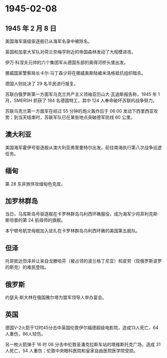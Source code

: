 # 1945-02-08

## 1945 年 2 月 8 日

美国海军唐级驱逐舰已从海军名录中被除名。

英国和加拿大军队对荷兰奈梅亨附近的帝国森林发动了大规模进攻。

伊万·科涅夫元帅的六个集团军从德国东部的奥得河桥头堡出发。

挪威国家警察局长卡尔·马丁森少将在挪威奥斯陆被米洛格抵抗组织暗杀。

德国人则处决了 29 名平民进行报复。

苏联白俄罗斯第一方面军乌克兰共产主义领袖亚历山大·瓦迪斯报告称，1945 年 1
月，SMERSH 抓获了 184 名德国特工，其中 124 人奉命破坏苏联的战争努力。

苏联乌克兰第一方面军在经过 55 分钟的炮火轰炸后于 06:00
发动下西里西亚攻势；到当天结束时，苏联军队已在某些地点突破德军防线 60
公里。

## 澳大利亚

美国海军霍伊号驱逐舰从澳大利亚弗里曼特尔出发，前往南海执行第八次战争巡逻任务。

## 缅甸

第 28 东非旅佯攻缅甸色克皮。

## 加罗林群岛

当日，马库斯岛号驱逐舰在卡罗林群岛乌利西环礁服役，成为海军少将菲利克斯·斯坦普的第
24 航母师的旗舰。

本宁顿号航空母舰加入驻扎在卡罗林群岛乌利西环礁的美国第五舰队。

## 但泽

托哥抵达但泽并让来自戈滕哈芬（被占领的波兰格丁尼亚）和皮劳（现俄罗斯波罗的斯克）的难民登陆。

## 俄罗斯

约瑟夫·斯大林在俄国雅尔塔为盟军领导人举办宴会。

## 英国

德国V-2火箭于12时45分击中英国伦敦伊尔福德超级电影院，造成13人死亡，64人重伤，86人轻伤。

另一枚火箭弹于 16 时 08 分击中伦敦圣潘克拉斯车站的塔维斯托克广场，造成
31 人死亡，54 人重伤；伦敦中央眼科医院和皇家自由医院医学院受损。

